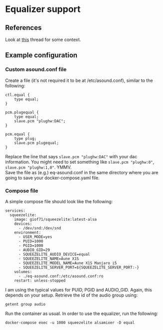 # Equalizer support

## References

Look at [this](https://forums.lyrion.org/forum/user-forums/general-discussion/1758009-sqeezebox-docker-configuration) thread for some context.  

## Example configuration

### Custom asound.conf file

Create a file (it's not required it to be at /etc/asound.conf), similar to the following:

```text
ctl.equal {
    type equal;
}
 
pcm.plugequal {
    type equal;
    slave.pcm "plughw:DAC";
}
 
pcm.equal {
    type plug;
    slave.pcm plugequal;
}
```

Replace the line that says `slave.pcm "plughw:DAC"` with your dac information. You might need to set something like `slave.pcm "plughw:0"`, `slave.pcm "plughw:1,0"`. YMMV.  
Save the file as (e.g.) eq-asound.conf in the same directory where you are going to save your docker-compose.yaml file.

### Compose file

A simple compose file should look like the following:

```text
services:
  squeezelite:
    image: giof71/squeezelite:latest-alsa
    devices:
      - /dev/snd:/dev/snd
    environment:
      - USER_MODE=yes
      - PUID=1000
      - PGID=1000
      - AUDIO_GID=29
      - SQUEEZELITE_AUDIO_DEVICE=equal
      - SQUEEZELITE_NAME=Aune X1S
      - SQUEEZELITE_MODEL_NAME=Aune X1S Manjaro i5
      - SQUEEZELITE_SERVER_PORT=${SQUEEZELITE_SERVER_PORT:-}
    volumes:
      - ./eq-asound.conf:/etc/asound.conf:ro
    restart: unless-stopped
```

I am using the typical values for PUID, PGID and AUDIO_GID. Again, this depends on your setup. Retrieve the id of the audio group using:

```text
getent group audio
```

Run the container as usual. In order to use the equalizer, run the following:

`docker-compose exec -u 1000 squeezelite alsamixer -D equal`
